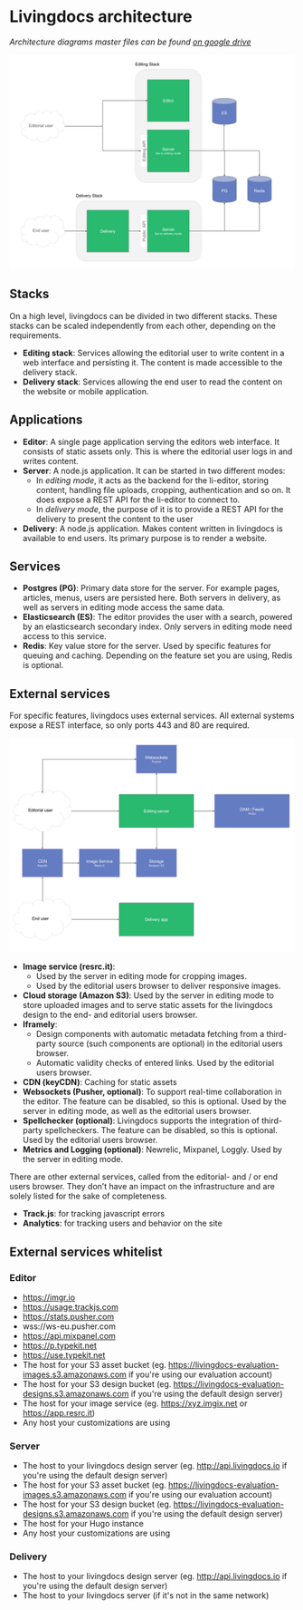 # Livingdocs architecture

_Architecture diagrams master files can be found [on google drive](https://docs.google.com/document/d/1TQhW3HtzurI78kinxUCqf5OxG3RSoiEURXEn4AIztP0/edit#heading=h.snjxmn1ywzn)_


![API Link](./architecture-stacks-apps.png)

## Stacks
On a high level, livingdocs can be divided in two different stacks. These stacks can be scaled independently from each other, depending on the requirements. 

- **Editing stack**: Services allowing the editorial user to write content in a web interface and persisting it. The content is made accessible to the delivery stack.
- **Delivery stack**: Services allowing the end user to read the content on the website or mobile application.


## Applications
- **Editor**: A single page application serving the editors web interface. It consists of static assets only. This is where the editorial user logs in and writes content.
- **Server**: A node.js application. It can be started in two different modes: 
  - In _editing mode_, it acts as the backend for the li-editor, storing content, handling file uploads, cropping, authentication and so on. It does expose a REST API for the li-editor to connect to.
  - In _delivery mode_, the purpose of it is to provide a REST API for the delivery to present the content to the user
- **Delivery**: A node.js application. Makes content written in livingdocs is available to end users. Its primary purpose is to render a website.

## Services
- **Postgres (PG)**: Primary data store for the server. For example pages, articles, menus, users are persisted here. Both servers in delivery, as well as servers in editing mode access the same data.
- **Elasticsearch (ES)**: The editor provides the user with a search, powered by an elasticsearch secondary index. Only servers in editing mode need access to this service.
- **Redis**: Key value store for the server. Used by specific features for queuing and caching. Depending on the feature set you are using, Redis is optional.

## External services
For specific features, livingdocs uses external services. All external systems expose a REST interface, so only ports 443 and 80 are required.

![API Link](./architecture-external-services.png)

- **Image service (resrc.it)**: 
  - Used by the server in editing mode for cropping images.
  - Used by the editorial users browser to deliver responsive images.
- **Cloud storage (Amazon S3)**: Used by the server in editing mode to store uploaded images and to serve static assets for the livingdocs design to the end- and editorial users browser.
- **Iframely**:
  - Design components with automatic metadata fetching from a third-party source (such components are optional) in the editorial users browser.
  - Automatic validity checks of entered links. Used by the editorial users browser.
- **CDN (keyCDN)**: Caching for static assets
- **Websockets (Pusher, optional)**: To support real-time collaboration in the editor. The feature can be disabled, so this is optional. Used by the server in editing mode, as well as the editorial users browser.
- **Spellchecker (optional)**: Livingdocs supports the integration of third-party spellcheckers. The feature can be disabled, so this is optional. Used by the editorial users browser.
- **Metrics and Logging (optional)**: Newrelic, Mixpanel, Loggly. Used by the server in editing mode.

There are other external services, called from the editorial- and / or end users browser. They don’t have an impact on the infrastructure and are solely listed for the sake of completeness. 
- **Track.js**: for tracking javascript errors
- **Analytics**: for tracking users and behavior on the site


## External services whitelist

### Editor
- https://imgr.io
- https://usage.trackjs.com
- https://stats.pusher.com
- wss://ws-eu.pusher.com
- https://api.mixpanel.com
- https://p.typekit.net
- https://use.typekit.net
- The host for your S3 asset bucket (eg. https://livingdocs-evaluation-images.s3.amazonaws.com if you're using our evaluation account)
- The host for your S3 design bucket (eg. https://livingdocs-evaluation-designs.s3.amazonaws.com if you're using the default design server)
- The host for your image service (eg. https://xyz.imgix.net or https://app.resrc.it)
- Any host your customizations are using

### Server
- The host to your livingdocs design server (eg. http://api.livingdocs.io if you're using the default design server)
- The host for your S3 asset bucket (eg. https://livingdocs-evaluation-images.s3.amazonaws.com if you're using our evaluation account)
- The host for your S3 design bucket (eg. https://livingdocs-evaluation-designs.s3.amazonaws.com if you're using the default design server)
- The host for your Hugo instance
- Any host your customizations are using

### Delivery
- The host to your livingdocs design server (eg. http://api.livingdocs.io if you're using the default design server)
- The host to your livingdocs server (if it's not in the same network)
